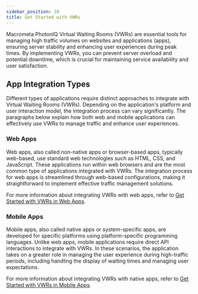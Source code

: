 ```yaml
---
sidebar_position: 10
title: Get Started with VWRs
---
```


Macrometa PhotonIQ Virtual Waiting Rooms (VWRs) are essential tools for managing high traffic volumes on websites and applications (apps), ensuring server stability and enhancing user experiences during peak times. By implementing VWRs, you can prevent server overload and potential downtime, which is crucial for maintaining service availability and user satisfaction.

## App Integration Types

Different types of applications require distinct approaches to integrate with Virtual Waiting Rooms (VWRs). Depending on the application's platform and user interaction model, the integration process can vary significantly. The paragraphs below explain how both web and mobile applications can effectively use VWRs to manage traffic and enhance user experiences.

### Web Apps

Web apps, also called non-native apps or browser-based apps, typically web-based, use standard web technologies such as HTML, CSS, and JavaScript. These applications run within web browsers and are the most common type of applications integrated with VWRs. The integration process for web apps is streamlined through web-based configurations, making it straightforward to implement effective traffic management solutions.

For more information about integrating VWRs with web apps, refer to [Get Started with VWRs in Web Apps](get-started-vwrs-web.md).

### Mobile Apps

Mobile apps, also called native apps or system-specific apps, are developed for specific platforms using platform-specific programming languages. Unlike web apps, mobile applications require direct API interactions to integrate with VWRs. In these scenarios, the application takes on a greater role in managing the user experience during high-traffic periods, including handling the display of waiting times and managing user expectations.

For more information about integrating VWRs with native apps, refer to [Get Started with VWRs in Mobile Apps](get-started-vwrs-mobile.md).
